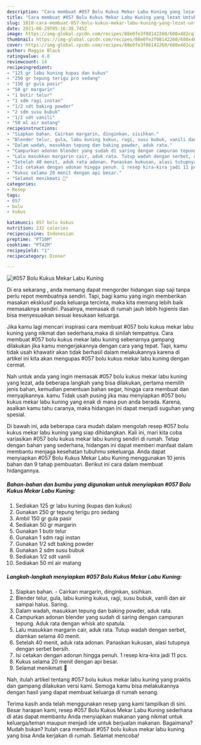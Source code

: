 ```yaml
---
description: "Cara membuat #057 Bolu Kukus Mekar Labu Kuning yang lezat Untuk Jualan"
title: "Cara membuat #057 Bolu Kukus Mekar Labu Kuning yang lezat Untuk Jualan"
slug: 1010-cara-membuat-057-bolu-kukus-mekar-labu-kuning-yang-lezat-untuk-jualan
date: 2021-06-29T05:16:38.745Z
image: https://img-global.cpcdn.com/recipes/88e0fe3f08142260/680x482cq70/057-bolu-kukus-mekar-labu-kuning-foto-resep-utama.jpg
thumbnail: https://img-global.cpcdn.com/recipes/88e0fe3f08142260/680x482cq70/057-bolu-kukus-mekar-labu-kuning-foto-resep-utama.jpg
cover: https://img-global.cpcdn.com/recipes/88e0fe3f08142260/680x482cq70/057-bolu-kukus-mekar-labu-kuning-foto-resep-utama.jpg
author: Maggie Black
ratingvalue: 4.8
reviewcount: 14
recipeingredient:
- "125 gr labu kuning kupas dan kukus"
- "250 gr tepung terigu pro sedang"
- "150 gr gula pasir"
- "50 gr margarin"
- "1 butir telur"
- "1 sdm ragi instan"
- "1/2 sdt baking powder"
- "2 sdm susu bubuk"
- "1/2 sdt vanili"
- "50 ml air matang"
recipeinstructions:
- "Siapkan bahan. Cairkan margarin, dinginkan, sisihkan."
- "Blender telur, gula, labu kuning kukus, ragi, susu bubuk, vanili dan air sampai halus. Saring."
- "Dalam wadah, masukkan tepung dan baking powder, aduk rata."
- "Campurkan adonan blender yang sudah di saring dengan campuran tepung. Aduk rata dengan whisk ato spatula."
- "Lalu masukkan margarin cair, aduk rata. Tutup wadah dengan serbet, diamkan selama 40 menit."
- "Setelah 40 menit, aduk rata adonan. Panaskan kukusan, alasi tutupnya dengan serbet bersih."
- "Isi cetakan dengan adonan hingga penuh. 1 resep kira-kira jadi 11 pcs."
- "Kukus selama 20 menit dengan api besar."
- "Selamat menikmati 🤩"
categories:
- Resep
tags:
- 057
- bolu
- kukus

katakunci: 057 bolu kukus 
nutrition: 232 calories
recipecuisine: Indonesian
preptime: "PT10M"
cooktime: "PT42M"
recipeyield: "1"
recipecategory: Dinner

---
```



![#057 Bolu Kukus Mekar Labu Kuning](https://img-global.cpcdn.com/recipes/88e0fe3f08142260/680x482cq70/057-bolu-kukus-mekar-labu-kuning-foto-resep-utama.jpg)

Di era  sekarang , anda memang dapat mengorder hidangan siap saji tanpa perlu repot membuatnya sendiri. Tapi, bagi kamu yang ingin memberikan masakan eksklusif pada keluarga tercinta, maka kita memang lebih baik memasaknya sendiri. Pasalnya, memasak di rumah jauh lebih higienis dan bisa menyesuaikan sesuai kesukaan keluarga.

Jika kamu lagi mencari inspirasi cara membuat #057 bolu kukus mekar labu kuning yang nikmat dan sederhana,maka di sinilah tempatnya. Cara membuat #057 bolu kukus mekar labu kuning  sebenarnya gampang dilakukan jika kamu mengerjakannya dengan cara yang tepat. Tapi, kamu tidak usah khawatir akan tidak berhasil dalam melakukannya 
karena di artikel ini kita akan mengupas #057 bolu kukus mekar labu kuning dengan cermat.  



Nah untuk anda yang ingin memasak #057 bolu kukus mekar labu kuning yang lezat, ada beberapa langkah yang bisa dilakukan, pertama memilih jenis bahan, kemudian penentuan bahan segar, hingga cara membuat dan menyajikannya. kamu Tidak usah pusing jika mau menyiapkan #057 bolu kukus mekar labu kuning yang enak di mana pun anda berada. Karena, asalkan kamu  tahu caranya, maka hidangan ini dapat menjadi suguhan yang spesial.

Di bawah ini, ada beberapa cara mudah dalam mengolah resep #057 bolu kukus mekar labu kuning yang siap dihidangkan. Kali ini, mari kita coba variasikan #057 bolu kukus mekar labu kuning sendiri di rumah. Tetap dengan bahan yang sederhana, hidangan ini dapat memberi manfaat dalam membantu menjaga kesehatan tubuhmu sekeluarga. Anda dapat menyiapkan #057 Bolu Kukus Mekar Labu Kuning menggunakan 10 jenis bahan dan 9 tahap pembuatan. Berikut ini cara dalam membuat hidangannya.

<!--inarticleads1-->

##### Bahan-bahan dan bumbu yang digunakan untuk menyiapkan #057 Bolu Kukus Mekar Labu Kuning:

1. Sediakan 125 gr labu kuning (kupas dan kukus)
1. Gunakan 250 gr tepung terigu pro sedang
1. Ambil 150 gr gula pasir
1. Sediakan 50 gr margarin
1. Gunakan 1 butir telur
1. Gunakan 1 sdm ragi instan
1. Gunakan 1/2 sdt baking powder
1. Gunakan 2 sdm susu bubuk
1. Sediakan 1/2 sdt vanili
1. Sediakan 50 ml air matang




<!--inarticleads2-->

##### Langkah-langkah menyiapkan #057 Bolu Kukus Mekar Labu Kuning:

1. Siapkan bahan. - Cairkan margarin, dinginkan, sisihkan.
1. Blender telur, gula, labu kuning kukus, ragi, susu bubuk, vanili dan air sampai halus. Saring.
1. Dalam wadah, masukkan tepung dan baking powder, aduk rata.
1. Campurkan adonan blender yang sudah di saring dengan campuran tepung. Aduk rata dengan whisk ato spatula.
1. Lalu masukkan margarin cair, aduk rata. Tutup wadah dengan serbet, diamkan selama 40 menit.
1. Setelah 40 menit, aduk rata adonan. Panaskan kukusan, alasi tutupnya dengan serbet bersih.
1. Isi cetakan dengan adonan hingga penuh. 1 resep kira-kira jadi 11 pcs.
1. Kukus selama 20 menit dengan api besar.
1. Selamat menikmati 🤩




Nah, itulah artikel tentang  #057 bolu kukus mekar labu kuning  yang praktis dan gampang dilakukan versi kami. Semoga kamu bisa melakukannya dengan hasil yang dapat membuat keluarga di rumah senang. 

Terima kasih anda telah menggunakan resep yang kami tampilkan di sini. Besar harapan kami, resep  #057 Bolu Kukus Mekar Labu Kuning sederhana di atas dapat membantu Anda menyiapkan makanan yang nikmat untuk keluarga/teman maupun menjadi ide untuk berjualan makanan. Bagaimana? Mudah bukan? Itulah cara membuat #057 bolu kukus mekar labu kuning yang bisa Anda kerjakan di rumah. Selamat mencoba!

